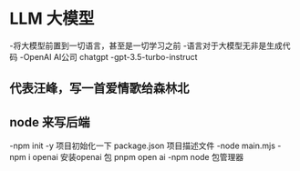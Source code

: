 # LLM 大模型
-将大模型前置到一切语言，甚至是一切学习之前
-语言对于大模型无非是生成代码
-OpenAI AI公司 chatgpt
-gpt-3.5-turbo-instruct 

## 代表汪峰，写一首爱情歌给森林北  

## node 来写后端
-npm init -y 项目初始化一下 
 package.json 项目描述文件
-node main.mjs
-npm i openai  安装openai 包 pnpm open ai
-npm node 包管理器